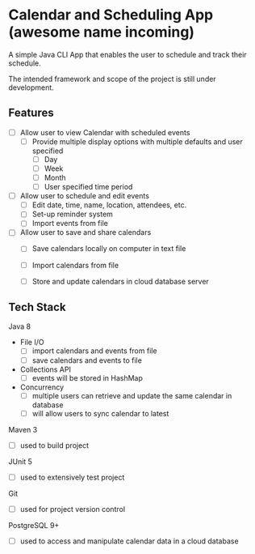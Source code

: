 # Calendar and Scheduling App (awesome name incoming)
A simple Java CLI App that enables the user to schedule and track their schedule. 

The intended framework and scope of the project is still under development.

## Features
- [ ] Allow user to view Calendar with scheduled events
    - [ ] Provide multiple display options with multiple defaults and user specified
        - [ ] Day
        - [ ] Week
        - [ ] Month
        - [ ] User specified time period
- [ ] Allow user to schedule and edit events
    - [ ] Edit date, time, name, location, attendees, etc.
    - [ ] Set-up reminder system
    - [ ] Import events from file
- [ ] Allow user to save and share calendars
    - [ ] Save calendars locally on computer in text file
    - [ ] Import calendars from file
    - [ ] Store and update calendars in cloud database server


## Tech Stack

Java 8
- File I/O
    - [ ] import calendars and events from file
    - [ ] save calendars and events to file
- Collections API
    - [ ] events will be stored in HashMap
- Concurrency
    - [ ] multiple users can retrieve and update the same calendar in database
    - [ ] will allow users to sync calendar to latest

Maven 3
- [ ] used to build project

JUnit 5
- [ ] used to extensively test project

Git
- [ ] used for project version control

PostgreSQL 9+
- [ ] used to access and manipulate calendar data in a cloud database




